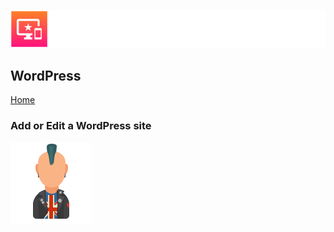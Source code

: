![Advicator Logo](../media/png/greybeard_header.png)  
## WordPress
[Home](../../README.md) 

### Add or Edit a WordPress site 

![Writer Logo](../media/svg/writers/punk.svg)
